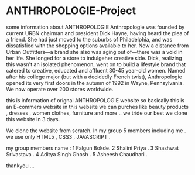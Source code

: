 # ANTHROPOLOGIE-Project

some information about ANTHROPOLOGIE 
Anthropologie was founded by current URBN chairman and president Dick Hayne, having heard the plea of a friend. She had just moved to the suburbs of Philadelphia,
and was dissatisfied with the shopping options available to her. Now a distance from Urban Outfitters—a brand she also was aging out of—there was a void in her life.
She longed for a store to indulgeher creative side. Dick, realizing this wasn't an isolated phenomenon, went on to build a lifestyle brand that catered to creative,
educated and affluent 30-45 year-old women. Named after his college major (but with a decidedly French twist), Anthropologie opened its very first doors in the autumn of
1992 in Wayne, Pennsylvania. We now operate over 200 stores worldwide.

this is information of orignal ANTHROPOLOGIE  website so basically this is an E-commers website in this website we can purches like beauty products , dresses , women clothes,
furniture and more .. we tride our best we clone this website in 3 days.

We clone the website from scratch.
In my group 5 members including me .
we use only HTML5 , CSS3 , JAVASCRIPT .

my group members name :
1 Falgun Bokde.
2 Shalini Priya .
3 Shashwat Srivastava .
4 Aditya Singh Ghosh .
5 Asheesh Chaudhari .


thankyou ... 
